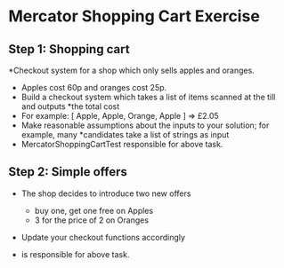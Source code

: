 # Mercator Shopping Cart Exercise

## Step 1: Shopping cart

*Checkout system for a shop which only sells apples and oranges.
* Apples cost 60p and oranges cost 25p.
* Build a checkout system which takes a list of items scanned at the till and outputs
*the total cost
* For example: [ Apple, Apple, Orange, Apple ] => £2.05
* Make reasonable assumptions about the inputs to your solution; for example, many
*candidates take a list of strings as input
* <Lalitha>  MercatorShoppingCartTest responsible for above task.
## Step 2: Simple offers

* The shop decides to introduce two new offers
    * buy one, get one free on Apples
    * 3 for the price of 2 on Oranges
* Update your checkout functions accordingly

* <Lalitha> is responsible for above task.